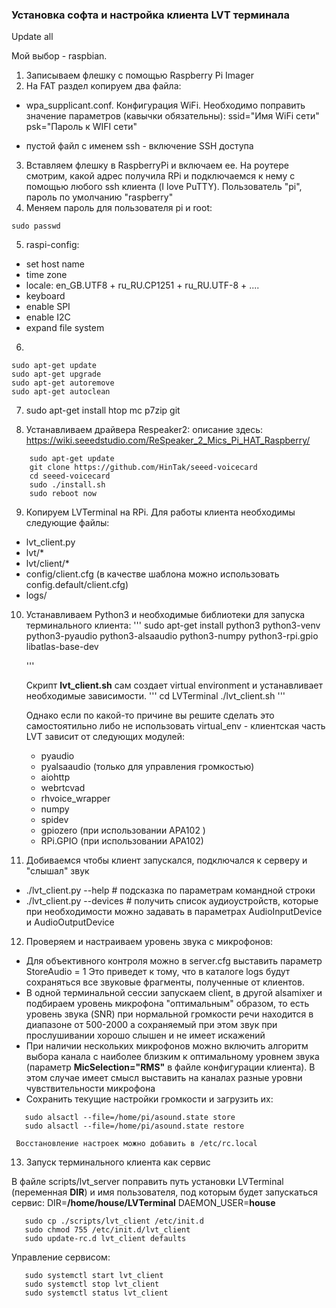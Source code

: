 ### Установка софта и настройка клиента LVT терминала

Update all

Мой выбор - raspbian.
1. Записываем флешку с помощью Raspberry Pi Imager
2. На FAT раздел копируем два файла:
  * wpa_supplicant.conf. Конфигурация WiFi.
      Необходимо поправить значение параметров (кавычки обязательны):
      ssid="Имя WiFi сети"
      psk="Пароль к WIFI сети"

  * пустой файл с именем ssh - включение SSH доступа
3. Вставляем флешку в RaspberryPi и включаем ее. На роутере смотрим, какой адрес получила RPi 
     и подключаемся к нему с помощью любого ssh клиента (I love PuTTY). 
     Пользователь "pi", пароль по умолчанию "raspberry"
4. Меняем пароль для пользователя pi и root:
```passwd
sudo passwd
```
5. raspi-config:
  * set host name
  * time zone
  * locale: en_GB.UTF8 + ru_RU.CP1251 + ru_RU.UTF-8 + ....
  * keyboard
  * enable SPI
  * enable I2C
  * expand file system
6.
```
sudo apt-get update
sudo apt-get upgrade
sudo apt-get autoremove
sudo apt-get autoclean
```

7. sudo apt-get install htop mc p7zip git


8. Устанавливаем драйвера Respeaker2:
    описание здесь:  https://wiki.seeedstudio.com/ReSpeaker_2_Mics_Pi_HAT_Raspberry/
```
    sudo apt-get update
    git clone https://github.com/HinTak/seeed-voicecard
    cd seeed-voicecard
    sudo ./install.sh
    sudo reboot now
```
9. Копируем LVTerminal на RPi. Для работы клиента необходимы следующие файлы:
  * lvt_client.py
  * lvt/*
  * lvt/client/*
  * config/client.cfg  (в качестве шаблона можно использовать config.default/client.cfg)
  * logs/
  

10. Устанавливаем Python3 и необходимые библиотеки для запуска терминального клиента:
    '''
    sudo apt-get install python3 python3-venv python3-pyaudio python3-alsaaudio python3-numpy python3-rpi.gpio libatlas-base-dev 

    '''

    Скрипт **lvt_client.sh** сам создает virtual environment и устанавливает необходимые зависимости.
    '''
    cd LVTerminal
    ./lvt_client.sh
    '''

    Однако если по какой-то причине вы решите сделать это самостоятильно либо не использовать virtual_env - клиентская часть LVT зависит от следующих модулей:

    * pyaudio
    * pyalsaaudio (только для управления громкостью)
    * aiohttp
    * webrtcvad
    * rhvoice_wrapper 
    * numpy
    * spidev
    * gpiozero (при использовании APA102 )
    * RPi.GPIO (при использовании APA102)

11. Добиваемся чтобы клиент запускался, подключался к серверу и "слышал" звук
  * ./lvt_client.py --help    # подсказка по параметрам командной строки
  * ./lvt_client.py --devices # получить список аудиоустройств, которые при необходимости можно задавать 
       в параметрах AudioInputDevice и AudioOutputDevice

12. Проверяем и настраиваем уровень звука с микрофонов:
  * Для объективного контроля можно в server.cfg выставить параметр StoreAudio = 1
     Это приведет к тому, что в каталоге logs будут сохраняться все звуковые фрагменты, полученные от клиентов.
  * В одной терминальной сессии запускаем client, в другой alsamixer и подбираем уровень микрофона "оптимальным" образом,
     то есть уровень звука (SNR) при нормальной громкости речи находится в диапазоне от 500-2000 а сохраняемый 
     при этом звук при прослушивании хорошо слышен и не имеет искажений
  * При наличии нескольких микрофонов можно включить алгоритм выбора канала с наиболее близким к оптимальному
     уровнем звука (параметр **MicSelection="RMS"** в файле конфигурации клиента).
     В этом случае имеет смысл выставить на каналах разные уровни чувствительности микрофона
  * Сохранить текущие настройки громкости и загрузить их:
  ```
     sudo alsactl --file=/home/pi/asound.state store
     sudo alsactl --file=/home/pi/asound.state restore
  ```
     Восстановление настроек можно добавить в /etc/rc.local

13. Запуск терминального клиента как сервис

   В файле scripts/lvt_server поправить путь установки LVTerminal (переменная **DIR**) и имя пользователя, под которым будет запускаться сервис:
   DIR=**/home/house/LVTerminal**
   DAEMON_USER=**house**
```
   sudo cp ./scripts/lvt_client /etc/init.d
   sudo chmod 755 /etc/init.d/lvt_client
   sudo update-rc.d lvt_client defaults
```
Управление сервисом:
```
   sudo systemctl start lvt_client
   sudo systemctl stop lvt_client
   sudo systemctl status lvt_client
```



